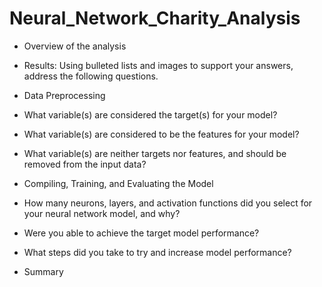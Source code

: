 # Neural_Network_Charity_Analysis

- Overview of the analysis

- Results: Using bulleted lists and images to support your answers, address the following questions.

- Data Preprocessing
- What variable(s) are considered the target(s) for your model?


- What variable(s) are considered to be the features for your model?


- What variable(s) are neither targets nor features, and should be removed from the input data?


- Compiling, Training, and Evaluating the Model
- How many neurons, layers, and activation functions did you select for your neural network model, and why?
- Were you able to achieve the target model performance?
- What steps did you take to try and increase model performance?


- Summary 
